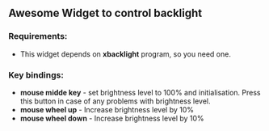 ## Awesome Widget to control backlight

### Requirements:
* This widget depends on **xbacklight** program, so you need one.
 
### Key bindings:
* **mouse midde key**   - set brightness level to 100% and initialisation. Press this button in case of any problems with brightness level.
* **mouse wheel up**    - Increase brightness level by 10%   
* **mouse wheel down**  - Increase brightness level by 10% 

